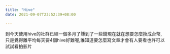 ```yaml
---
title: "Hive"
date: 2021-09-07T23:52:39+08:00

---
```

到今天使用hive的社群已經一個多月了賺到了一些錢現在就在想要怎麼換成台幣,只是覺得離平均每天要4個hive好難喔,誰知道要怎麼寫文章才會有人要看也許可以試試看拍影片
